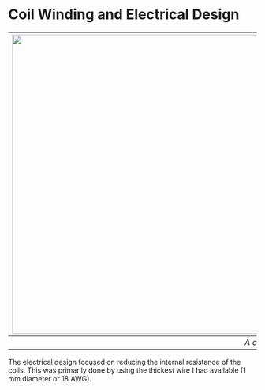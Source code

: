 # Coil Winding and Electrical Design

|<img width="1053" height="605" alt="2coil" src="https://github.com/user-attachments/assets/4361b24d-6355-47a3-8b1e-d6a4946fb172" /> |
|:--:| 
| *A coreless coil* |

The electrical design focused on reducing the internal resistance of the coils. This was primarily done by using the thickest wire I had available (1 mm diameter or 18 AWG). 

